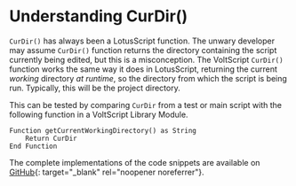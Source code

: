 # Understanding CurDir()

`CurDir()` has always been a LotusScript function. The unwary developer may assume `CurDir()` function returns the directory containing the script currently being edited, but this is a misconception. The VoltScript `CurDir()` function works the same way it does in LotusScript, returning the current *working* directory *at runtime*, so the directory from which the script is being run. Typically, this will be the project directory.

This can be tested by comparing `CurDir` from a test or main script with the following function in a VoltScript Library Module.

``` voltscript
Function getCurrentWorkingDirectory() as String
    Return CurDir
End Function
```

The complete implementations of the code snippets are available on [GitHub](https://github.com/HCL-TECH-SOFTWARE/voltscript-samples/tree/main/samples/platform){: target="_blank" rel="noopener noreferrer"}.
